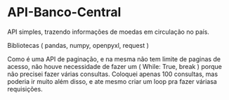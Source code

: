 # API-Banco-Central
 
 API simples, trazendo informações de moedas em circulação no país.
 
 Bibliotecas ( pandas, numpy, openpyxl, request )
 
 Como é uma API de paginação, e na mesma não tem limite de paginas de acesso, não houve necessidade de fazer um ( While: True, break ) porque não precisei fazer várias consultas. Coloquei apenas 100 consultas, mas poderia ir muito além disso, e ate mesmo criar um loop pra fazer váriasa requisições.

